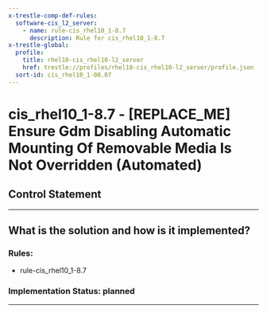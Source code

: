 ```yaml
---
x-trestle-comp-def-rules:
  software-cis_l2_server:
    - name: rule-cis_rhel10_1-8.7
      description: Rule for cis_rhel10_1-8.7
x-trestle-global:
  profile:
    title: rhel10-cis_rhel10-l2_server
    href: trestle://profiles/rhel10-cis_rhel10-l2_server/profile.json
  sort-id: cis_rhel10_1-08.07
---
```


# cis_rhel10_1-8.7 - \[REPLACE_ME\] Ensure Gdm Disabling Automatic Mounting Of Removable Media Is Not Overridden (Automated)

## Control Statement

______________________________________________________________________

## What is the solution and how is it implemented?

<!-- For implementation status enter one of: implemented, partial, planned, alternative, not-applicable -->

<!-- Note that the list of rules under ### Rules: is read-only and changes will not be captured after assembly to JSON -->

<!-- Add control implementation description here for control: cis_rhel10_1-8.7 -->

### Rules:

  - rule-cis_rhel10_1-8.7

### Implementation Status: planned

______________________________________________________________________
